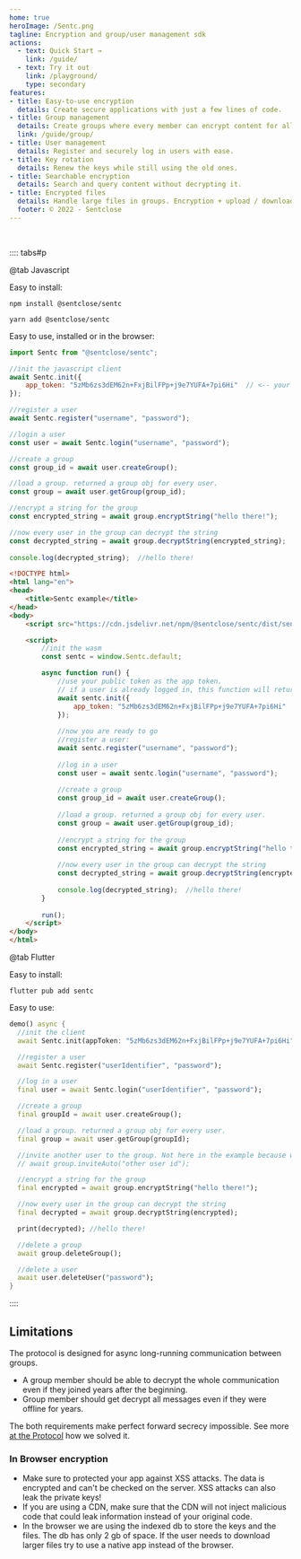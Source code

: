 ```yaml
---
home: true
heroImage: /Sentc.png
tagline: Encryption and group/user management sdk
actions:
  - text: Quick Start →
    link: /guide/
  - text: Try it out
    link: /playground/
    type: secondary
features:
- title: Easy-to-use encryption
  details: Create secure applications with just a few lines of code.
- title: Group management
  details: Create groups where every member can encrypt content for all other members.
  link: /guide/group/
- title: User management
  details: Register and securely log in users with ease.
- title: Key rotation
  details: Renew the keys while still using the old ones.
- title: Searchable encryption
  details: Search and query content without decrypting it.
- title: Encrypted files
  details: Handle large files in groups. Encryption + upload / download + decryption for every group member.
  footer: © 2022 - Sentclose
---
```


<br>

:::: tabs#p

@tab Javascript

Easy to install:

<code-group>
<code-group-item title="NPM" active>

```bash:no-line-numbers
npm install @sentclose/sentc
```
</code-group-item>

<code-group-item title="YARN">

```bash:no-line-numbers
yarn add @sentclose/sentc
```
</code-group-item>

</code-group>

Easy to use, installed or in the browser:

<code-group>
<code-group-item title="JS" active>

```js
import Sentc from "@sentclose/sentc";

//init the javascript client
await Sentc.init({
    app_token: "5zMb6zs3dEM62n+FxjBilFPp+j9e7YUFA+7pi6Hi"  // <-- your app token
});

//register a user
await Sentc.register("username", "password");

//login a user
const user = await Sentc.login("username", "password");

//create a group
const group_id = await user.createGroup();

//load a group. returned a group obj for every user.
const group = await user.getGroup(group_id);

//encrypt a string for the group
const encrypted_string = await group.encryptString("hello there!");

//now every user in the group can decrypt the string
const decrypted_string = await group.decryptString(encrypted_string);
			
console.log(decrypted_string);  //hello there!
```
</code-group-item>

<code-group-item title="Browser">

```html
<!DOCTYPE html>
<html lang="en">
<head>
    <title>Sentc example</title>
</head>
<body>
    <script src="https://cdn.jsdelivr.net/npm/@sentclose/sentc/dist/sentc.min.js"></script>

    <script>
        //init the wasm
        const sentc = window.Sentc.default;

        async function run() {
            //use your public token as the app token.
            // if a user is already logged in, this function will return the logged-in user
            await sentc.init({
                app_token: "5zMb6zs3dEM62n+FxjBilFPp+j9e7YUFA+7pi6Hi"
            });
			
            //now you are ready to go
            //register a user:
            await sentc.register("username", "password");
			
            //log in a user
            const user = await sentc.login("username", "password");
			
            //create a group
            const group_id = await user.createGroup();
			
            //load a group. returned a group obj for every user.
            const group = await user.getGroup(group_id);
			
            //encrypt a string for the group
            const encrypted_string = await group.encryptString("hello there!");
			
            //now every user in the group can decrypt the string
            const decrypted_string = await group.decryptString(encrypted_string);
			
            console.log(decrypted_string);  //hello there!
        }
		
        run();
    </script>
</body>
</html>
```
</code-group-item>

</code-group>

@tab Flutter

Easy to install:

```bash:no-line-numbers
flutter pub add sentc
```

Easy to use:

```dart
demo() async {
  //init the client
  await Sentc.init(appToken: "5zMb6zs3dEM62n+FxjBilFPp+j9e7YUFA+7pi6Hi");

  //register a user
  await Sentc.register("userIdentifier", "password");

  //log in a user
  final user = await Sentc.login("userIdentifier", "password");

  //create a group
  final groupId = await user.createGroup();

  //load a group. returned a group obj for every user.
  final group = await user.getGroup(groupId);

  //invite another user to the group. Not here in the example because we only got one user so far
  // await group.inviteAuto("other user id");

  //encrypt a string for the group
  final encrypted = await group.encryptString("hello there!");

  //now every user in the group can decrypt the string
  final decrypted = await group.decryptString(encrypted);

  print(decrypted); //hello there!

  //delete a group
  await group.deleteGroup();

  //delete a user
  await user.deleteUser("password");
}
```

::::


## Limitations

The protocol is designed for async long-running communication between groups.
- A group member should be able to decrypt the whole communication even if they joined years after the beginning.
- Group member should get decrypt all messages even if they were offline for years.

The both requirements make perfect forward secrecy impossible. See more [at the Protocol](/protocol/) how we solved it.

### In Browser encryption

- Make sure to protected your app against XSS attacks. The data is encrypted and can't be checked on the server. XSS attacks can also leak the private keys!
- If you are using a CDN, make sure that the CDN will not inject malicious code that could leak information instead of your original code. 
- In the browser we are using the indexed db to store the keys and the files. The db has only 2 gb of space. If the user needs to download larger files try to use a native app instead of the browser. 

<br><br>